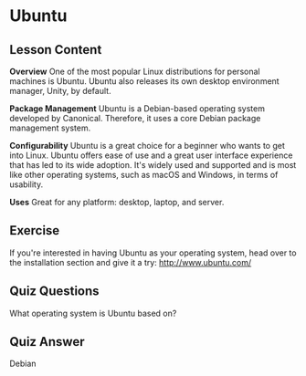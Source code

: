 # Ubuntu

## Lesson Content

**Overview**
One of the most popular Linux distributions for personal machines is Ubuntu. Ubuntu also releases its own desktop environment manager, Unity, by default.

**Package Management**
Ubuntu is a Debian-based operating system developed by Canonical. Therefore, it uses a core Debian package management system.

**Configurability**
Ubuntu is a great choice for a beginner who wants to get into Linux. Ubuntu offers ease of use and a great user interface experience that has led to its wide adoption. It's widely used and supported and is most like other operating systems, such as macOS and Windows, in terms of usability.

**Uses**
Great for any platform: desktop, laptop, and server.

## Exercise

If you're interested in having Ubuntu as your operating system, head over to the installation section and give it a try:
<http://www.ubuntu.com/>

## Quiz Questions

What operating system is Ubuntu based on?

## Quiz Answer

Debian
